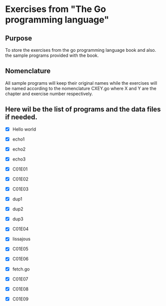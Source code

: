 # Exercises from "The Go programming language"

## Purpose

To store the exercises from the go programming language book and also. the 
sample programs provided with the book.

## Nomenclature

All sample programs will keep their original names while the exercises will be
named according to the nomenclature CXEY.go where X and Y are the chapter and 
exercise number respectively.

## Here wil be the list of programs and the data files if needed.

- [X] Hello world
- [X] echo1
- [X] echo2
- [X] echo3
- [X] C01E01
- [X] C01E02
- [X] C01E03
- [X] dup1
- [X] dup2
- [X] dup3
- [X] C01E04
- [X] lissajous
- [X] C01E05
- [X] C01E06
- [X] fetch.go
- [X] C01E07
- [X] C01E08
- [X] C01E09



